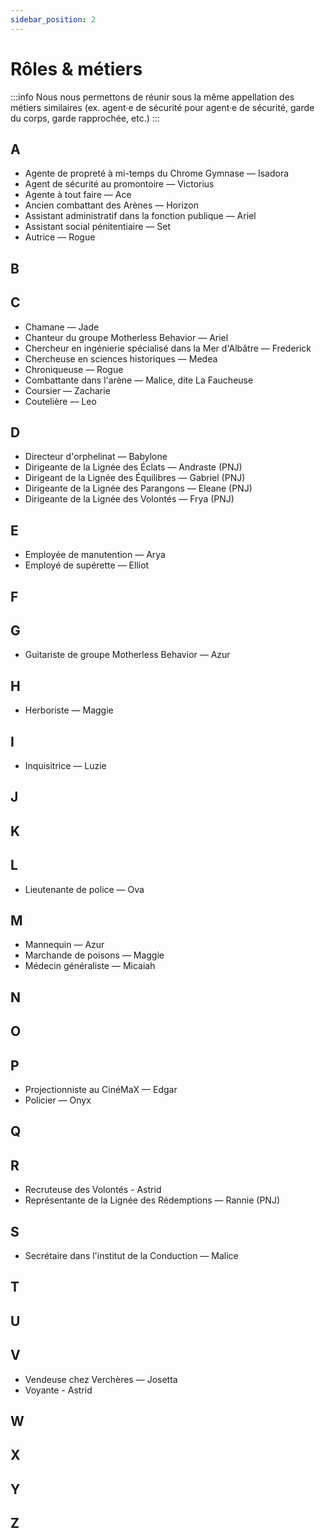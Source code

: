 ```yaml
---
sidebar_position: 2
---
```


# Rôles & métiers
:::info
Nous nous permettons de réunir sous la même appellation des métiers similaires (ex. agent·e de sécurité pour agent·e de sécurité, garde du corps, garde rapprochée, etc.)
:::

## A

- Agente de propreté à mi-temps du Chrome Gymnase — Isadora
- Agent de sécurité au promontoire — Victorius
- Agente à tout faire — Ace
- Ancien combattant des Arènes — Horizon
- Assistant administratif dans la fonction publique — Ariel
- Assistant social pénitentiaire — Set
- Autrice — Rogue

## B

## C

- Chamane — Jade
- Chanteur du groupe Motherless Behavior — Ariel
- Chercheur en ingénierie spécialisé dans la Mer d'Albâtre — Frederick
- Chercheuse en sciences historiques — Medea
- Chroniqueuse — Rogue
- Combattante dans l'arène — Malice, dite La Faucheuse
- Coursier — Zacharie
- Coutelière — Leo

## D

- Directeur d'orphelinat — Babylone
- Dirigeante de la Lignée des Éclats — Andraste (PNJ)
- Dirigeant de la Lignée des Équilibres — Gabriel (PNJ)
- Dirigeante de la Lignée des Parangons — Eleane (PNJ)
- Dirigeante de la Lignée des Volontés — Frya (PNJ)

## E

- Employée de manutention — Arya
- Employé de supérette — Elliot

## F

## G

- Guitariste de groupe Motherless Behavior — Azur

## H

- Herboriste — Maggie

## I

- Inquisitrice — Luzie

## J

## K

## L

- Lieutenante de police — Ova

## M

- Mannequin — Azur
- Marchande de poisons — Maggie
- Médecin généraliste — Micaiah

## N

## O

## P

- Projectionniste au CinéMaX — Edgar
- Policier — Onyx

## Q

## R

- Recruteuse des Volontés - Astrid
- Représentante de la Lignée des Rédemptions — Rannie (PNJ)

## S

- Secrétaire dans l'institut de la Conduction — Malice

## T

## U

## V

- Vendeuse chez Verchères — Josetta
- Voyante - Astrid


## W

## X

## Y

## Z
